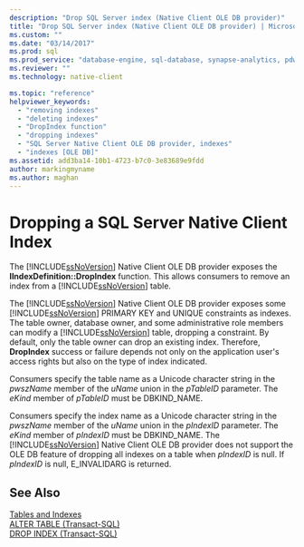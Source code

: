 ```yaml
---
description: "Drop SQL Server index (Native Client OLE DB provider)"
title: "Drop SQL Server index (Native Client OLE DB provider) | Microsoft Docs"
ms.custom: ""
ms.date: "03/14/2017"
ms.prod: sql
ms.prod_service: "database-engine, sql-database, synapse-analytics, pdw"
ms.reviewer: ""
ms.technology: native-client

ms.topic: "reference"
helpviewer_keywords: 
  - "removing indexes"
  - "deleting indexes"
  - "DropIndex function"
  - "dropping indexes"
  - "SQL Server Native Client OLE DB provider, indexes"
  - "indexes [OLE DB]"
ms.assetid: add3ba14-10b1-4723-b7c0-3e83689e9fdd
author: markingmyname
ms.author: maghan
---
```

# Dropping a SQL Server Native Client Index

  The [!INCLUDE[ssNoVersion](../../includes/ssnoversion-md.md)] Native Client OLE DB provider exposes the **IIndexDefinition::DropIndex** function. This allows consumers to remove an index from a [!INCLUDE[ssNoVersion](../../includes/ssnoversion-md.md)] table.  
  
 The [!INCLUDE[ssNoVersion](../../includes/ssnoversion-md.md)] Native Client OLE DB provider exposes some [!INCLUDE[ssNoVersion](../../includes/ssnoversion-md.md)] PRIMARY KEY and UNIQUE constraints as indexes. The table owner, database owner, and some administrative role members can modify a [!INCLUDE[ssNoVersion](../../includes/ssnoversion-md.md)] table, dropping a constraint. By default, only the table owner can drop an existing index. Therefore, **DropIndex** success or failure depends not only on the application user's access rights but also on the type of index indicated.  
  
 Consumers specify the table name as a Unicode character string in the *pwszName* member of the *uName* union in the *pTableID* parameter. The *eKind* member of *pTableID* must be DBKIND_NAME.  
  
 Consumers specify the index name as a Unicode character string in the *pwszName* member of the *uName* union in the *pIndexID* parameter. The *eKind* member of *pIndexID* must be DBKIND_NAME. The [!INCLUDE[ssNoVersion](../../includes/ssnoversion-md.md)] Native Client OLE DB provider does not support the OLE DB feature of dropping all indexes on a table when *pIndexID* is null. If *pIndexID* is null, E_INVALIDARG is returned.  
  
## See Also  
 [Tables and Indexes](../../relational-databases/native-client-ole-db-tables-indexes/tables-and-indexes.md)   
 [ALTER TABLE &#40;Transact-SQL&#41;](../../t-sql/statements/alter-table-transact-sql.md)   
 [DROP INDEX &#40;Transact-SQL&#41;](../../t-sql/statements/drop-index-transact-sql.md)  
  
  
